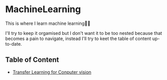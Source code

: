 # MachineLearning

This is where I learn machine learning🤷‍♂️

I'll try to keep it orgamised but I don't want it to be too nested because that becomes a pain to navigate, instead I'll try to keet the table of content up-to-date.

## Table of Content
* [Transfer Learning for Conputer vision](https://github.com/wilhelmberghammer/MachineLearning/tree/main/transfer_learning_cv)